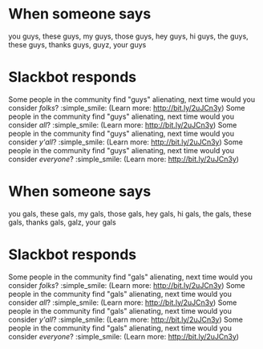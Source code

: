 # When someone says

you guys, these guys, my guys, those guys, hey guys, hi guys, the guys, these guys, thanks guys, guyz, your guys


# Slackbot responds

Some people in the community find "guys" alienating, next time would you consider *folks*? :simple_smile: (Learn more: http://bit.ly/2uJCn3y)
Some people in the community find "guys" alienating, next time would you consider *all*? :simple_smile: (Learn more: http://bit.ly/2uJCn3y)
Some people in the community find "guys" alienating, next time would you consider *y'all*? :simple_smile: (Learn more: http://bit.ly/2uJCn3y)
Some people in the community find "guys" alienating, next time would you consider *everyone*? :simple_smile: (Learn more: http://bit.ly/2uJCn3y)


# When someone says

you gals, these gals, my gals, those gals, hey gals, hi gals, the gals, these gals, thanks gals, galz, your gals


# Slackbot responds
Some people in the community find "gals" alienating, next time would you consider *folks*? :simple_smile: (Learn more: http://bit.ly/2uJCn3y)
Some people in the community find "gals" alienating, next time would you consider *all*? :simple_smile: (Learn more: http://bit.ly/2uJCn3y)
Some people in the community find "gals" alienating, next time would you consider *y'all*? :simple_smile: (Learn more: http://bit.ly/2uJCn3y)
Some people in the community find "gals" alienating, next time would you consider *everyone*? :simple_smile: (Learn more: http://bit.ly/2uJCn3y)
